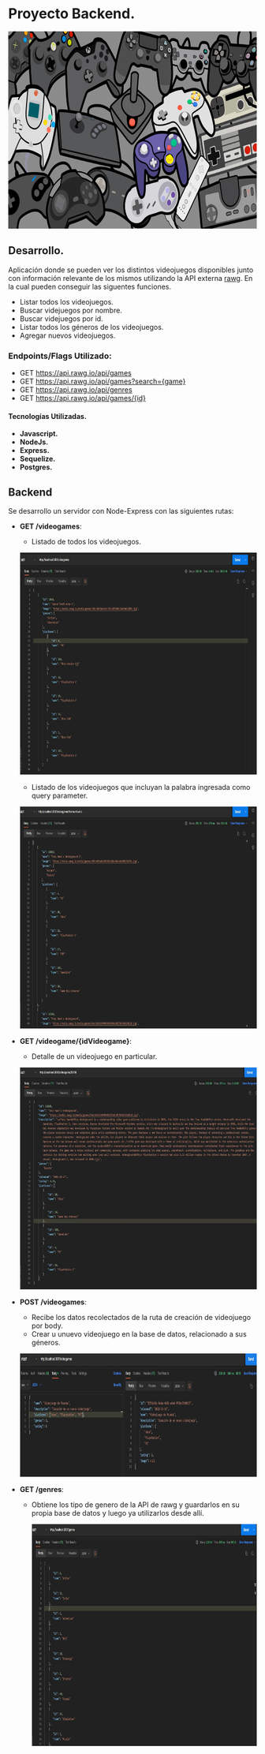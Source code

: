 # Proyecto Backend.

<p align="center">
  <img height="400" width="750" src="images/videojuegos.jpg" />
</p>

## Desarrollo.

Aplicación donde se pueden ver los distintos videojuegos disponibles junto con información relevante de los mismos utilizando la API externa [rawg](https://rawg.io/apidocs). En la cual pueden conseguir las siguentes funciones.

- Listar todos los videojuegos.
- Buscar videjuegos por nombre.
- Buscar videjuegos por id.
- Listar todos los géneros de los videojuegos.
- Agregar nuevos videojuegos.

### Endpoints/Flags Utilizado:

- GET <https://api.rawg.io/api/games>
- GET <https://api.rawg.io/api/games?search={game}>
- GET <https://api.rawg.io/api/genres>
- GET <https://api.rawg.io/api/games/{id}>


#### Tecnologías Utilizadas.

- **Javascript.**
- **NodeJs.**
- **Express.**
- **Sequelize.** 
- **Postgres.**

## Backend

Se desarrollo un servidor con Node-Express con las siguientes rutas:

- __GET /videogames__:
  - Listado de todos los videojuegos.

  <p align="center">
    <img height="450" width="800" src="images/img-videogames.jpg" />

  - Listado de los videojuegos que incluyan la palabra ingresada como query parameter.

  <p align="center">
    <img height="450" width="800" src="images/search-videogame.jpg" />
  </p>

- __GET /videogame/{idVideogame}__:
  - Detalle de un videojuego en particular.

  <p align="center">
    <img height="450" width="800" src="images/detail-videogame.jpg" />
  </p>

- __POST /videogames__:
  - Recibe los datos recolectados de la ruta de creación de videojuego por body.
  - Crear u unuevo videojuego en la base de datos, relacionado a sus géneros.

  <p align="center">
    <img height="250" width="800" src="images/post-new-videogame.jpg" />
  </p>

- __GET /genres__:
  - Obtiene los tipo de genero de la API de rawg y guardarlos en su propia base de datos y luego ya utilizarlos desde allí.

    <p align="center">
    <img height="450" width="800" src="images/genres-videogame.jpg" />
  </p>



